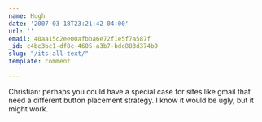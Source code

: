 ```yaml
---
name: Hugh
date: '2007-03-18T23:21:42-04:00'
url: ''
email: 40aa15c2ee00afbba6e72f1e5f7a587f
_id: c4bc3bc1-df8c-4605-a3b7-bdc883d374b0
slug: "/its-all-text/"
template: comment

---
```


Christian: perhaps you could have a special case for sites like gmail that need a different button placement strategy.  I know it would be ugly, but it might work.
